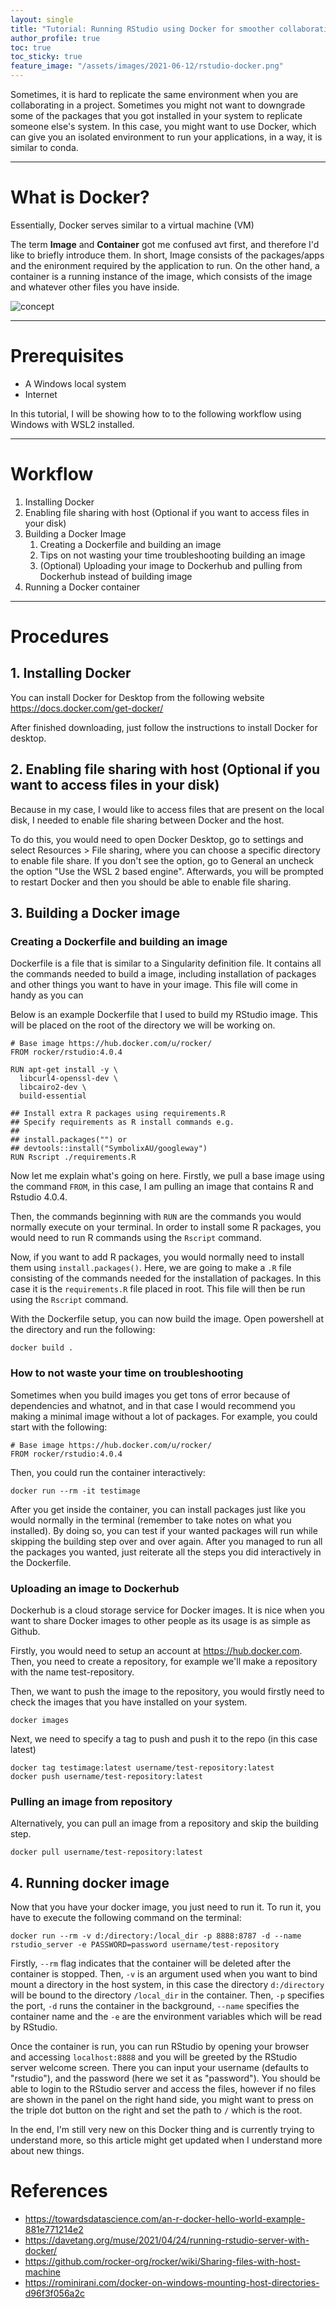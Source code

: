 ```yaml
---
layout: single
title: "Tutorial: Running RStudio using Docker for smoother collaboration"
author_profile: true
toc: true
toc_sticky: true
feature_image: "/assets/images/2021-06-12/rstudio-docker.png"
---
```


Sometimes, it is hard to replicate the same environment when you are collaborating in a project. Sometimes you might not want to downgrade some of the packages that you got installed in your system to replicate someone else's system. In this case, you might want to use Docker, which can give you an isolated environment to run your applications, in a way, it is similar to conda.

---

# What is Docker?

Essentially, Docker serves similar to a virtual machine (VM)

The term **Image** and **Container** got me confused avt first, and therefore I'd like to briefly introduce them. In short, Image consists of the packages/apps and the enironment required by the application to run. On the other hand, a container is a running instance of the image, which consists of the image and whatever other files you have inside.

![concept](../assets/images/2021-06-12/rstudio-docker.png)

---

# Prerequisites

- A Windows local system
- Internet

In this tutorial, I will be showing how to to the following workflow using Windows with WSL2 installed.

---

# Workflow

1. Installing Docker
2. Enabling file sharing with host (Optional if you want to access files in your disk)
3. Building a Docker Image
   1. Creating a Dockerfile and building an image
   2. Tips on not wasting your time troubleshooting building an image
   3. (Optional) Uploading your image to Dockerhub and pulling from Dockerhub instead of building image
4. Running a Docker container

---

# Procedures

## 1. Installing Docker
You can install Docker for Desktop from the following website
<https://docs.docker.com/get-docker/>

After finished downloading, just follow the instructions to install Docker for desktop.


## 2. Enabling file sharing with host (Optional if you want to access files in your disk)

Because in my case, I would like to access files that are present on the local disk, I needed to enable file sharing between Docker and the host.

To do this, you would need to open Docker Desktop, go to settings and select Resources > File sharing, where you can choose a specific directory to enable file share. If you don't see the option, go to General an uncheck the option "Use the WSL 2 based engine". Afterwards, you will be prompted to restart Docker and then you should be able to enable file sharing.


## 3. Building a Docker image


### Creating a Dockerfile and building an image

Dockerfile is a file that is similar to a Singularity definition file. It contains all the commands needed to build a image, including installation of packages and other things you want to have in your image. This file will come in handy as you can 

Below is an example Dockerfile that I used to build my RStudio image. This will be placed on the root of the directory we will be working on.

```shell
# Base image https://hub.docker.com/u/rocker/
FROM rocker/rstudio:4.0.4

RUN apt-get install -y \
  libcurl4-openssl-dev \
  libcairo2-dev \
  build-essential

## Install extra R packages using requirements.R
## Specify requirements as R install commands e.g.
## 
## install.packages("") or
## devtools::install("SymbolixAU/googleway")
RUN Rscript ./requirements.R

```

Now let me explain what's going on here. Firstly, we pull a base image using the command `FROM`, in this case, I am pulling an image that contains R and Rstudio 4.0.4. 

Then, the commands beginning with `RUN` are the commands you would normally execute on your terminal. In order to install some R packages, you would need to run R commands using the `Rscript` command.

Now, if you want to add R packages, you would normally need to install them using `install.packages()`. Here, we are going to make a `.R` file consisting of the commands needed for the installation of packages. In this case it is the `requirements.R` file placed in root. This file will then be run using the `Rscript` command.

With the Dockerfile setup, you can now build the image. Open powershell at the directory and run the following:

```shell
docker build .
```



### How to not waste your time on troubleshooting

Sometimes when you build images you get tons of error because of dependencies and whatnot, and in that case I would recommend you making a minimal image without a lot of packages. For example, you could start with the following:

```shell
# Base image https://hub.docker.com/u/rocker/
FROM rocker/rstudio:4.0.4
```

Then, you could run the container interactively:
```shell
docker run --rm -it testimage
```

After you get inside the container, you can install packages just like you would normally in the terminal (remember to take notes on what you installed). By doing so, you can test if your wanted packages will run while skipping the building step over and over again. After you managed to run all the packages you wanted, just reiterate all the steps you did interactively in the Dockerfile.


### Uploading an image to Dockerhub

Dockerhub is a cloud storage service for Docker images. It is nice when you want to share Docker images to other people as its usage is as simple as Github.

Firstly, you would need to setup an account at <https://hub.docker.com>. Then, you need to create a repository, for example we'll make a repository with the name test-repository.

Then, we want to push the image to the repository, you would firstly need to check the images that you have installed on your system.

```shell
docker images
```

Next, we need to specify a tag to push and push it to the repo (in this case latest)

```shell
docker tag testimage:latest username/test-repository:latest
docker push username/test-repository:latest
```

### Pulling an image from repository
Alternatively, you can pull an image from a repository and skip the building step. 

```shell
docker pull username/test-repository:latest
```

## 4. Running docker image

Now that you have your docker image, you just need to run it. To run it, you have to execute the following command on the terminal:

```shell
docker run --rm -v d:/directory:/local_dir -p 8888:8787 -d --name rstudio_server -e PASSWORD=password username/test-repository
```

Firstly, `--rm` flag indicates that the container will be deleted after the container is stopped. Then, `-v` is an argument used when you want to bind mount a directory in the host system, in this case the directory `d:/directory` will be bound to the directory `/local_dir` in the container. Then, `-p` specifies the port, `-d` runs the container in the background, `--name` specifies the container name and the `-e` are the environment variables which will be read by RStudio.

Once the container is run, you can run RStudio by opening your browser and accessing `localhost:8888` and you will be greeted by the RStudio server welcome screen. There you can input your username (defaults to "rstudio"), and the password (here we set it as "password"). You should be able to login to the RStudio server and access the files, however if no files are shown in the panel on the right hand side, you might want to press on the triple dot button on the right and set the path to `/` which is the root.


In the end, I'm still very new on this Docker thing and is currently trying to understand more, so this article might get updated when I understand more about new things.

# References

- <https://towardsdatascience.com/an-r-docker-hello-world-example-881e771214e2>
- <https://davetang.org/muse/2021/04/24/running-rstudio-server-with-docker/>
- <https://github.com/rocker-org/rocker/wiki/Sharing-files-with-host-machine>
- <https://rominirani.com/docker-on-windows-mounting-host-directories-d96f3f056a2c>
